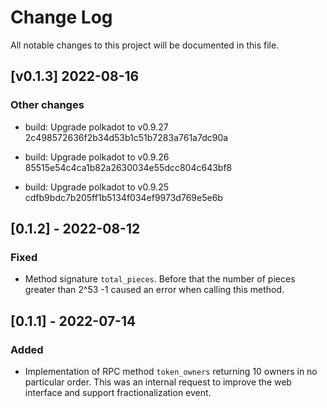 # Change Log

All notable changes to this project will be documented in this file.

<!-- bureaucrate goes here -->
## [v0.1.3] 2022-08-16

### Other changes

- build: Upgrade polkadot to v0.9.27 2c498572636f2b34d53b1c51b7283a761a7dc90a

- build: Upgrade polkadot to v0.9.26 85515e54c4ca1b82a2630034e55dcc804c643bf8

- build: Upgrade polkadot to v0.9.25 cdfb9bdc7b205ff1b5134f034ef9973d769e5e6b

## [0.1.2] - 2022-08-12

### Fixed

-   Method signature `total_pieces`. Before that the number of pieces greater than 2^53 -1 caused an error when calling this method.

## [0.1.1] - 2022-07-14

### Added

-   Implementation of RPC method `token_owners` returning 10 owners in no particular order.
    This was an internal request to improve the web interface and support fractionalization event.
